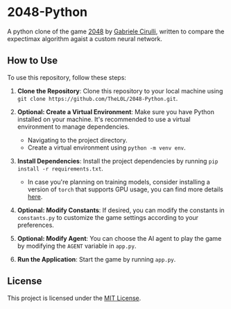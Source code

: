 # 2048-Python

A python clone of the game [2048](https://github.com/gabrielecirulli/2048) by [Gabriele Cirulli](https://github.com/gabrielecirulli),
written to compare the expectimax algorithm agaist a custom neural network.

## How to Use

To use this repository, follow these steps:

1. **Clone the Repository**: Clone this repository to your local machine using `git clone https://github.com/TheL0L/2048-Python.git`.

2. **Optional: Create a Virtual Environment**: Make sure you have Python installed on your machine. It's recommended to use a virtual environment to manage dependencies.
    - Navigating to the project directory.
    - Create a virtual environment using `python -m venv env`.

2. **Install Dependencies**: Install the project dependencies by running `pip install -r requirements.txt`.
    - In case you're planning on training models, consider installing a version of `torch` that supports GPU usage, you can find more details [here](https://pytorch.org/get-started/locally/).

3. **Optional: Modify Constants**: If desired, you can modify the constants in `constants.py` to customize the game settings according to your preferences.

4. **Optional: Modify Agent**: You can choose the AI agent to play the game by modifying the `AGENT` variable in `app.py`.

5. **Run the Application**: Start the game by running `app.py`.


## License

This project is licensed under the [MIT License](LICENSE).
